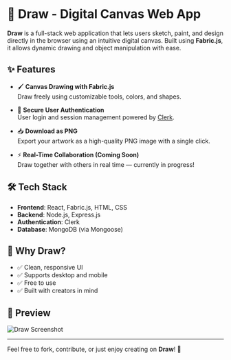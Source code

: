 # 🎨 Draw - Digital Canvas Web App

**Draw** is a full-stack web application that lets users sketch, paint, and design directly in the browser using an intuitive digital canvas. Built using **Fabric.js**, it allows dynamic drawing and object manipulation with ease.

## ✨ Features

- 🖌️ **Canvas Drawing with Fabric.js**  
  Draw freely using customizable tools, colors, and shapes.

- 🔐 **Secure User Authentication**  
  User login and session management powered by [Clerk](https://clerk.dev/).

- 📥 **Download as PNG**  
  Export your artwork as a high-quality PNG image with a single click.

- ⚡ **Real-Time Collaboration (Coming Soon)**  
  Draw together with others in real time — currently in progress!

## 🛠️ Tech Stack

- **Frontend**: React, Fabric.js, HTML, CSS
- **Backend**: Node.js, Express.js
- **Authentication**: Clerk
- **Database**: MongoDB (via Mongoose)

## 🚀 Why Draw?

- ✅ Clean, responsive UI  
- ✅ Supports desktop and mobile  
- ✅ Free to use  
- ✅ Built with creators in mind

## 📸 Preview

![Draw Screenshot](screenshot.png) <!-- Optional: Add your app screenshot -->

---

Feel free to fork, contribute, or just enjoy creating on **Draw**! 🎉
